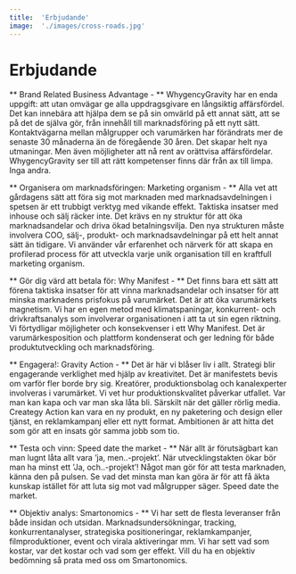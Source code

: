 ```yaml
---
title:	'Erbjudande'
image:	'./images/cross-roads.jpg'
---
```


# Erbjudande

** Brand Related Business Advantage - **
WhygencyGravity har en enda uppgift: att utan omvägar ge alla uppdragsgivare en långsiktig affärsfördel. Det kan innebära att hjälpa dem se på sin omvärld på ett annat sätt, att se på det de själva gör, från innehåll till marknadsföring på ett nytt sätt. Kontaktvägarna mellan målgrupper och varumärken har förändrats mer de senaste 30 månaderna än de föregående 30 åren. Det skapar helt nya utmaningar. Men även möjligheter att nå rent av orättvisa affärsfördelar. WhygencyGravity ser till att rätt kompetenser finns där från ax till limpa. Inga andra.

** Organisera om marknadsföringen: Marketing organism - **
Alla vet att gårdagens sätt att föra sig mot marknaden med marknadsavdelningen i spetsen är ett trubbigt verktyg med vikande effekt. Taktiska insatser med inhouse och sälj räcker inte. Det krävs en ny struktur för att öka marknadsandelar och driva ökad betalningsvilja. Den nya strukturen måste involvera COO, sälj-, produkt- och marknadsavdelningar på ett helt annat sätt än tidigare. Vi använder vår erfarenhet och närverk för att skapa en profilerad process för att utveckla varje unik organisation till en kraftfull marketing organism.

** Gör dig värd att betala för: Why Manifest - **
Det finns bara ett sätt att förena taktiska insatser för att vinna marknadsandelar och insatser för att minska marknadens prisfokus på varumärket. Det är att öka varumärkets magnetism. Vi har en egen metod med klimatspaningar, konkurrent- och drivkraftsanalys som involverar organisationen i att ta ut sin egen riktning. Vi förtydligar möjligheter och konsekvenser i ett Why Manifest. Det är varumärkesposition och plattform kondenserat och ger ledning för både produktutveckling och marknadsföring.

** Engagera!: Gravity Action - **
Det är här vi blåser liv i allt. Strategi blir engagerande verklighet med hjälp av kreativitet. Det är manifestets bevis om varför fler borde bry sig. Kreatörer, produktionsbolag och kanalexperter involveras i varumärket. Vi vet hur produktionskvalitet påverkar utfallet. Var man kan kapa och var man ska låta bli. Särskilt när det gäller rörlig media. Creategy Action kan vara en ny produkt, en ny paketering och design eller tjänst, en reklamkampanj eller ett nytt format. Ambitionen är att hitta det som gör att en insats gör samma jobb som tio.

** Testa och vinn: Speed date the market - **
När allt är förutsägbart kan man lugnt låta allt vara ’ja, men..-projekt’. När utvecklingstakten ökar bör man ha minst ett ’Ja, och..-projekt’! Något man gör för att testa marknaden, känna den på pulsen. Se vad det minsta man kan göra är för att få äkta kunskap istället för att luta sig mot vad målgrupper säger. Speed date the market.

** Objektiv analys: Smartonomics - **
Vi har sett de flesta leveranser från både insidan och utsidan. Marknadsundersökningar, tracking, konkurrentanalyser, strategiska positioneringar, reklamkampanjer, filmproduktioner, event och virala aktiveringar mm. Vi har sett vad som kostar, var det kostar och vad som ger effekt. Vill du ha en objektiv bedömning så prata med oss om Smartonomics.